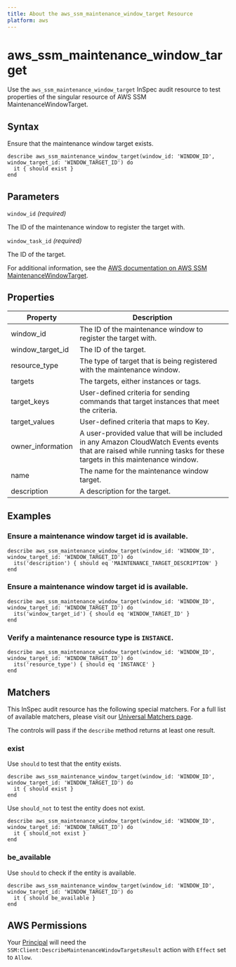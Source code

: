 ```yaml
---
title: About the aws_ssm_maintenance_window_target Resource
platform: aws
---
```


# aws_ssm_maintenance_window_target

Use the `aws_ssm_maintenance_window_target` InSpec audit resource to test properties of the singular resource of AWS SSM MaintenanceWindowTarget.

## Syntax

Ensure that the maintenance window target exists.

    describe aws_ssm_maintenance_window_target(window_id: 'WINDOW_ID', window_target_id: 'WINDOW_TARGET_ID') do
      it { should exist }
    end

## Parameters

`window_id` _(required)_

The ID of the maintenance window to register the target with.

`window_task_id` _(required)_

The ID of the target.

For additional information, see the [AWS documentation on AWS SSM MaintenanceWindowTarget](https://docs.aws.amazon.com/AWSCloudFormation/latest/UserGuide/aws-resource-ssm-maintenancewindowtarget.html).

## Properties

| Property | Description | 
| --- | --- | 
| window_id | The ID of the maintenance window to register the target with. | 
| window_target_id | The ID of the target. | 
| resource_type | The type of target that is being registered with the maintenance window. | 
| targets | The targets, either instances or tags. | 
| target_keys | User-defined criteria for sending commands that target instances that meet the criteria. | 
| target_values | User-defined criteria that maps to Key. | 
| owner_information | A user-provided value that will be included in any Amazon CloudWatch Events events that are raised while running tasks for these targets in this maintenance window. | 
| name | The name for the maintenance window target. | 
| description | A description for the target. | 

## Examples

### Ensure a maintenance window target id is available.
    describe aws_ssm_maintenance_window_target(window_id: 'WINDOW_ID', window_target_id: 'WINDOW_TARGET_ID') do
      its('description') { should eq 'MAINTENANCE_TARGET_DESCRIPTION' }
    end

### Ensure a maintenance window target id is available.
    describe aws_ssm_maintenance_window_target(window_id: 'WINDOW_ID', window_target_id: 'WINDOW_TARGET_ID') do
      its('window_target_id') { should eq 'WINDOW_TARGET_ID' }
    end

### Verify a maintenance resource type is `INSTANCE`.
    describe aws_ssm_maintenance_window_target(window_id: 'WINDOW_ID', window_target_id: 'WINDOW_TARGET_ID') do
      its('resource_type') { should eq 'INSTANCE' }
    end

## Matchers

This InSpec audit resource has the following special matchers. For a full list of available matchers, please visit our [Universal Matchers page](https://www.inspec.io/docs/reference/matchers/).

The controls will pass if the `describe` method returns at least one result.

### exist

Use `should` to test that the entity exists.

    describe aws_ssm_maintenance_window_target(window_id: 'WINDOW_ID', window_target_id: 'WINDOW_TARGET_ID') do
      it { should exist }
    end

Use `should_not` to test the entity does not exist.

    describe aws_ssm_maintenance_window_target(window_id: 'WINDOW_ID', window_target_id: 'WINDOW_TARGET_ID') do
      it { should_not exist }
    end

### be_available

Use `should` to check if the entity is available.

    describe aws_ssm_maintenance_window_target(window_id: 'WINDOW_ID', window_target_id: 'WINDOW_TARGET_ID') do
      it { should be_available }
    end

## AWS Permissions

Your [Principal](https://docs.aws.amazon.com/IAM/latest/UserGuide/intro-structure.html#intro-structure-principal) will need the `SSM:Client:DescribeMaintenanceWindowTargetsResult` action with `Effect` set to `Allow`.